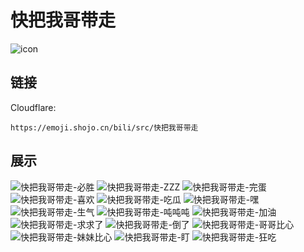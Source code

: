 # 快把我哥带走
![icon](https://emoji.shojo.cn/bili/src/快把我哥带走/icon.png)
## 链接
Cloudflare:
```
https://emoji.shojo.cn/bili/src/快把我哥带走
```
## 展示
![快把我哥带走-必胜](https://emoji.shojo.cn/bili/src/快把我哥带走/快把我哥带走-必胜.png)
![快把我哥带走-ZZZ](https://emoji.shojo.cn/bili/src/快把我哥带走/快把我哥带走-ZZZ.png)
![快把我哥带走-完蛋](https://emoji.shojo.cn/bili/src/快把我哥带走/快把我哥带走-完蛋.png)
![快把我哥带走-喜欢](https://emoji.shojo.cn/bili/src/快把我哥带走/快把我哥带走-喜欢.png)
![快把我哥带走-吃瓜](https://emoji.shojo.cn/bili/src/快把我哥带走/快把我哥带走-吃瓜.png)
![快把我哥带走-嘿](https://emoji.shojo.cn/bili/src/快把我哥带走/快把我哥带走-嘿.png)
![快把我哥带走-生气](https://emoji.shojo.cn/bili/src/快把我哥带走/快把我哥带走-生气.png)
![快把我哥带走-吨吨吨](https://emoji.shojo.cn/bili/src/快把我哥带走/快把我哥带走-吨吨吨.png)
![快把我哥带走-加油](https://emoji.shojo.cn/bili/src/快把我哥带走/快把我哥带走-加油.png)
![快把我哥带走-求求了](https://emoji.shojo.cn/bili/src/快把我哥带走/快把我哥带走-求求了.png)
![快把我哥带走-倒了](https://emoji.shojo.cn/bili/src/快把我哥带走/快把我哥带走-倒了.png)
![快把我哥带走-哥哥比心](https://emoji.shojo.cn/bili/src/快把我哥带走/快把我哥带走-哥哥比心.png)
![快把我哥带走-妹妹比心](https://emoji.shojo.cn/bili/src/快把我哥带走/快把我哥带走-妹妹比心.png)
![快把我哥带走-盯](https://emoji.shojo.cn/bili/src/快把我哥带走/快把我哥带走-盯.png)
![快把我哥带走-狂吃](https://emoji.shojo.cn/bili/src/快把我哥带走/快把我哥带走-狂吃.png)

